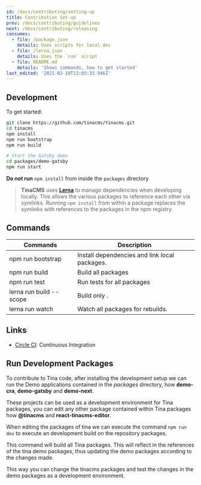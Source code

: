 ```yaml
---
id: /docs/contributing/setting-up
title: Contribution Set-up
prev: /docs/contributing/guidelines
next: /docs/contributing/releasing
consumes:
  - file: /package.json
    details: Uses scripts for local dev
  - file: /lerna.json
    details: Uses the `run` script
  - file: README.md
    details: 'Shows commands, how to get started'
last_edited: '2021-02-18T13:05:33.946Z'
---
```

## Development

To get started:

```bash
git clone https://github.com/tinacms/tinacms.git
cd tinacms
npm install
npm run bootstrap
npm run build

# Start the Gatsby demo
cd packages/demo-gatsby
npm run start
```

**Do not run** `npm install` from inside the `packages` directory

> **TinaCMS** uses [**Lerna**](https://lerna.js.org/) to manage dependencies when developing locally. This allows the various packages to reference each other via symlinks. Running `npm install` from within a package replaces the symlinks with references to the packages in the npm registry.

## Commands

| Commands | Description |
| --- | --- |
| npm run bootstrap | Install dependencies and link local packages. |
| npm run build | Build all packages |
| npm run test | Run tests for all packages |
| lerna run build --scope <package> | Build only <package>. |
| lerna run watch | Watch all packages for rebuilds. |

## Links

* [Circle CI](https://circleci.com/gh/tinacms/tinacms): Continuous Integration

## Run Development Packages 

To contribute to Tina code, after installing the development setup we can run the Demo applications contained in the _packages_ directory, how **demo-cra**, **demo-gatsby** and **demo-next**.

These projects can be used as a development environment for Tina packages, you can edit any other package contained within Tina packages how **@tinacms** and **react-tinacms-editor**.

When editing the packages of tina we can execute the command `npm run dev` to execute  an development build on the repository packages.

This command will build all Tina packages. This will reflect in the references of the tina demo packages, thus updating the demo packages according to the changes made.

This way you can change the tinacms packages and test the changes in the demo packages as a development environment.
